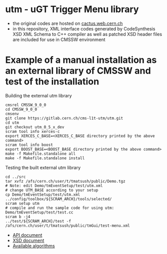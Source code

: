# utm - uGT Trigger Menu library
- the original codes are hosted on [cactus.web.cern.ch](https://svnweb.cern.ch/trac/cactus/browser/trunk/cactusprojects/utm)
- in this repository, XML interface codes generated by CodeSynthesis XSD XML Schema to C++ compiler
  as well as patched XSD header files are included for use in CMSSW environment

# Example of a manual installation as an external library of CMSSW and test of the installation

Building the external utm library

```{r, engine='bash', count_lines}
cmsrel CMSSW_9_0_0
cd CMSSW_9_0_0
cmsenv
git clone https://gitlab.cern.ch/cms-l1t-utm/utm.git
cd utm
git checkout utm_0_5_x_dev
scram tool info xerces-c
export XERCES_C_BASE=<XERCES_C_BASE directory printed by the above command>
scram tool info boost
export BOOST_BASE=<BOOST_BASE directory printed by the above command>
make -f Makefile.standalone all
make -f Makefile.standalone install
```

Testing the built external utm library

```{r, engine='bash', count_lines}
cd ../src
tar xvfz /afs/cern.ch/user/t/tmatsush/public/Demo.tgz
# Note: edit Demo/tmEventSetup/test/utm.xml
# change UTM_BASE according to your setup
cp Demo/tmEventSetup/test/utm.xml ../config/toolbox/${SCRAM_ARCH}/tools/selected/
scram setup utm
# compile and run the sample code for using utm: Demo/tmEventSetup/test/test.cc
scram b -j4
../test/${SCRAM_ARCH}/test -f /afs/cern.ch/user/t/tmatsush/public/tmGui/test-menu.xml
```

* [API document](http://cern.ch/takashi/utm-api-doc/namespacetmeventsetup.html)
* [XSD document](http://cern.ch/takashi/utm-xsd-doc/index.html)
* [Available algorithms](https://twiki.cern.ch/twiki/bin/view/CMS/GlobalTriggerUTM)